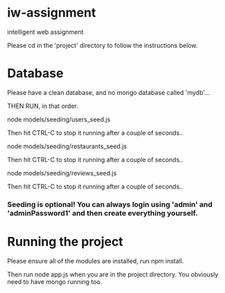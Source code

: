 # iw-assignment
intelligent web assignment

Please cd in the 'project' directory to follow the instructions below.

# Database

Please have a clean database, and no mongo database called 'mydb'...

THEN RUN, in that order.

node models/seeding/users_seed.js

Then hit CTRL-C to stop it running after a couple of seconds..

node models/seeding/restaurants_seed.js

Then hit CTRL-C to stop it running after a couple of seconds..

node models/seeding/reviews_seed.js

Then hit CTRL-C to stop it running after a couple of seconds..

### Seeding is optional! You can always login using 'admin' and 'adminPassword1' and then create everything yourself.

# Running the project
Please ensure all of the modules are installed, run npm install.

Then run node app.js when you are in the project directory. You obviously need to have mongo running too.


